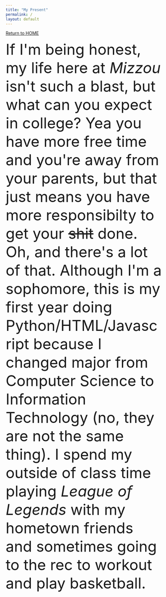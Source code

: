 ```yaml
---
title: "My Present"
permalink: /
layout: default
---
```



[Return to HOME](https://mkim74.github.io/AboutMe/)

<font size="10">If I'm being honest, my life here at *Mizzou* isn't such a blast, but what can you expect in college? Yea you have more free time and you're away from your parents, but that just means you have more responsibilty to get your ~~shit~~ done. Oh, and there's a lot of that. Although I'm a sophomore, this is my first year doing Python/HTML/Javascript because I changed major from Computer Science to Information Technology (no, they are not the same thing). I spend my outside of class time playing *League of Legends* with my hometown friends and sometimes going to the rec to workout and play basketball.</font>

